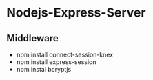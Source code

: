 # Nodejs-Express-Server

## Middleware
- npm install connect-session-knex
- npm install express-session
- npm instal bcryptjs
